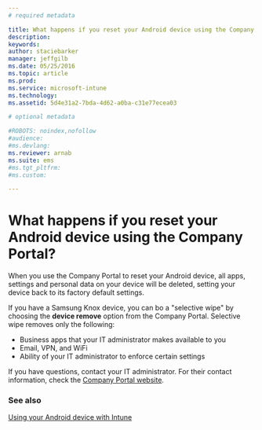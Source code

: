 ```yaml
---
# required metadata

title: What happens if you reset your Android device using the Company Portal? | Microsoft Intune
description:
keywords:
author: staciebarker
manager: jeffgilb
ms.date: 05/25/2016
ms.topic: article
ms.prod:
ms.service: microsoft-intune
ms.technology:
ms.assetid: 5d4e31a2-7bda-4d62-a0ba-c31e77ecea03

# optional metadata

#ROBOTS: noindex,nofollow
#audience:
#ms.devlang:
ms.reviewer: arnab
ms.suite: ems
#ms.tgt_pltfrm:
#ms.custom:

---
```



# What happens if you reset your Android device using the Company Portal?

When you use the Company Portal to reset your Android device, all apps, settings and personal data on your device will be deleted, setting your device back to its factory default settings.

If you have a Samsung Knox device, you can bo a "selective wipe" by choosing the **device remove** option from the Company Portal. Selective wipe removes only the following:

- Business apps that your IT administrator makes available to you
- Email, VPN, and WiFi
- Ability of your IT administrator to enforce certain settings

If you have questions, contact your IT administrator. For their contact information, check the [Company Portal website](http://portal.manage.microsoft.com).

### See also
[Using your Android device with Intune](using-your-android-device-with-intune.md)